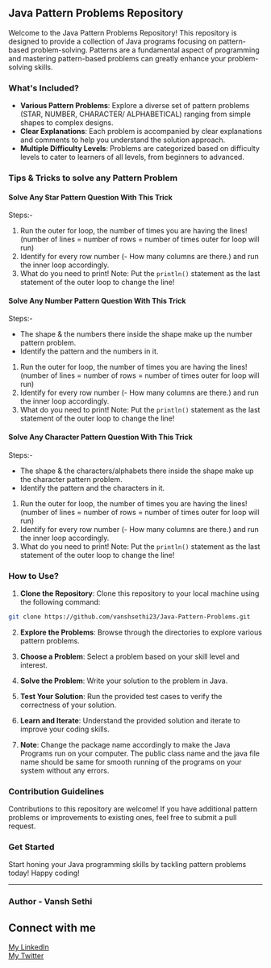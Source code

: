 ## Java Pattern Problems Repository

Welcome to the Java Pattern Problems Repository! This repository is designed to provide a collection of Java programs focusing on pattern-based problem-solving. Patterns are a fundamental aspect of programming and mastering pattern-based problems can greatly enhance your problem-solving skills.

### What's Included?

- **Various Pattern Problems**: Explore a diverse set of pattern problems (STAR, NUMBER, CHARACTER/ ALPHABETICAL) ranging from simple shapes to complex designs.
- **Clear Explanations**: Each problem is accompanied by clear explanations and comments to help you understand the solution approach.
- **Multiple Difficulty Levels**: Problems are categorized based on difficulty levels to cater to learners of all levels, from beginners to advanced.

### Tips & Tricks to solve any Pattern Problem

#### Solve Any Star Pattern Question With This Trick
Steps:-
1. Run the outer for loop, the number of times you are having the lines! (number of lines = number of rows = number of times outer for loop will run)
2. Identify for every row number (- How many columns are there.) and run the inner loop accordingly.
3. What do you need to print!
Note: Put the `println()` statement as the last statement of the outer loop to change the line!

#### Solve Any Number Pattern Question With This Trick
Steps:-
- The shape & the numbers there inside the shape make up the number pattern problem.
- Identify the pattern and the numbers in it.
1. Run the outer for loop, the number of times you are having the lines! (number of lines = number of rows = number of times outer for loop will run)
2. Identify for every row number (- How many columns are there.) and run the inner loop accordingly.
3. What do you need to print!
Note: Put the `println()` statement as the last statement of the outer loop to change the line!

#### Solve Any Character Pattern Question With This Trick
Steps:-
- The shape & the characters/alphabets there inside the shape make up the character pattern problem.
- Identify the pattern and the characters in it.
1. Run the outer for loop, the number of times you are having the lines! (number of lines = number of rows = number of times outer for loop will run)
2. Identify for every row number (- How many columns are there.) and run the inner loop accordingly.
3. What do you need to print!
Note: Put the `println()` statement as the last statement of the outer loop to change the line!

### How to Use?

1. **Clone the Repository**: Clone this repository to your local machine using the following command:

```bash
git clone https://github.com/vanshsethi23/Java-Pattern-Problems.git
```

2. **Explore the Problems**: Browse through the directories to explore various pattern problems.

3. **Choose a Problem**: Select a problem based on your skill level and interest.

4. **Solve the Problem**: Write your solution to the problem in Java.

5. **Test Your Solution**: Run the provided test cases to verify the correctness of your solution.

6. **Learn and Iterate**: Understand the provided solution and iterate to improve your coding skills.

7. **Note**: Change the package name accordingly to make the Java Programs run on your computer. The public class name and the java file name should be same for smooth running of the programs on your system without any errors.

### Contribution Guidelines

Contributions to this repository are welcome! If you have additional pattern problems or improvements to existing ones, feel free to submit a pull request.

### Get Started

Start honing your Java programming skills by tackling pattern problems today! Happy coding!

---
### Author - Vansh Sethi

## Connect with me

<a href = "https://www.linkedin.com/in/vansh-sethi-54193421a/">My LinkedIn</a>
<br>
<a href = "https://twitter.com/VanshSethitwts">My Twitter</a>
